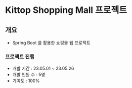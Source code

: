 # Kittop Shopping Mall 프로젝트
## 개요
  - Spring Boot 를 활용한 쇼핑몰 웹 프로젝트

  ### 프로젝트 진행
  - 개발 기간 : 23.05.01 ~ 23.05.26
  - 개발 인원 수 : 5명
  - 기여도 : 100%
